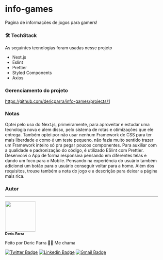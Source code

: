 # info-games
Pagina de informações de jogos para gamers!

### 🛠 TechStack

As seguintes tecnologias foram usadas nesse projeto

- Next.js
- Eslint
- Prettier
- Styled Components
- Axios


### Gerenciamento do projeto

https://github.com/dericparra/info-games/projects/1


### Notas

Optei pelo uso do Next.js, primeiramente, para aproveitar e estudar uma tecnologia nova e alem disso, pelo sistema de rotas e otimizações que ele entrega.
Também optei por não usar nenhum Framework de CSS para ter mais liberdade e como é um teste pequeno, não fazia muito sentido trazer um Framework inteiro só pra pegar poucos componentes.
Para auxiliar com a qualidade e padronização do código, é utilizado ESlint com Prettier.
Desenvolvi o App de forma responsiva pensando em diferentes telas e dando um foco para o Mobile.
Pensando na experiência do usuário também adicionei um botão para o usuário conseguir voltar para a home.
Além dos requisitos, trouxe também a nota do jogo e a descrição para deixar a página mais rica.

### Autor
---

<a href="https://www.linkedin.com/in/deric-parra/">
 <img src="https://avatars.githubusercontent.com/u/47975655?v=4" width="100px;" alt=""/>
 <br />
 <sub><b>Deric Parra</b></sub></a> <a href="https://www.linkedin.com/in/deric-parra/"></a>


Feito por Deric Parra 👋🏽 Me chama

[![Twitter Badge](https://img.shields.io/badge/-@ParraDeric-1ca0f1?style=flat-square&labelColor=1ca0f1&logo=twitter&logoColor=white&link=https://twitter.com/ParraDeric)](https://twitter.com/ParraDeric) [![Linkedin Badge](https://img.shields.io/badge/-Deric-blue?style=flat-square&logo=Linkedin&logoColor=white&link=https://www.linkedin.com/in/deric-parra/)](https://www.linkedin.com/in/deric-parra/) 
[![Gmail Badge](https://img.shields.io/badge/-parradeko@gmail.com-c14438?style=flat-square&logo=Gmail&logoColor=white&link=mailto:parradeko@gmail.com)](mailto:parradeko@gmail.com)
